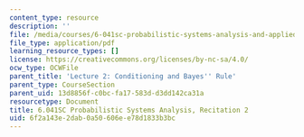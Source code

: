 ```yaml
---
content_type: resource
description: ''
file: /media/courses/6-041sc-probabilistic-systems-analysis-and-applied-probability-fall-2013/6f2a143e2dab0a50606ee78d1833b3bc_MIT6_041SCF13_rec02.pdf
file_type: application/pdf
learning_resource_types: []
license: https://creativecommons.org/licenses/by-nc-sa/4.0/
ocw_type: OCWFile
parent_title: 'Lecture 2: Conditioning and Bayes'' Rule'
parent_type: CourseSection
parent_uid: 13d8856f-c0bc-fa17-583d-d3dd142ca31a
resourcetype: Document
title: 6.041SC Probabilistic Systems Analysis, Recitation 2
uid: 6f2a143e-2dab-0a50-606e-e78d1833b3bc
---
```

